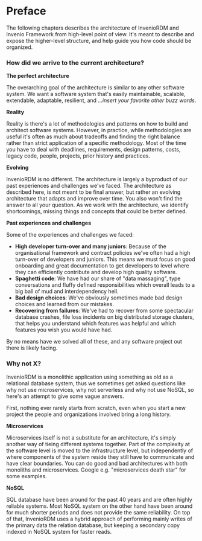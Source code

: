 # Preface

The following chapters describes the architecture of InvenioRDM and Invenio
Framework from high-level point of view. It's meant to describe and expose
the higher-level structure, and help guide you how code should be organized.

### How did we arrive to the current architecture?

**The perfect architecture**

The overarching goal of the architecture is similar to any other software
system. We want a software system that's easily maintainable, scalable,
extendable, adaptable, resilient, and *...insert your favorite other buzz words*.

**Reality**

Reality is there's a lot of methodologies and patterns on how to build and architect
software systems. However, in practice, while methodologies are useful
it's often as much about tradeoffs and finding the right balance rather than
strict application of a specific methodology. Most of the time you have to deal
with deadlines, requirements, design patterns, costs, legacy code, people,
projects, prior history and practices.

**Evolving**

InvenioRDM is no different. The architecture is largely a byproduct of our past
experiences and challenges we've faced. The architecture as described here, is
not meant to be final answer, but rather an evolving architecture that adapts
and improve over time. You also won't find the answer to all your question. As
we work with the architecture, we identify shortcomings, missing things and concepts
that could be better defined.

**Past experiences and challenges**

Some of the experiences and challenges we faced:

- **High developer turn-over and many juniors**: Because of the organisational framework and contract policies we've often had a high turn-over of developers and juniors. This means we must focus on good onboarding and great documentation to get developers to level where they can efficiently contribute and develop high quality software.
- **Spaghetti code**: We have had our share of "data massaging", type conversations and fluffy defined responsibilities which overall leads to a big ball of mud and interdependency hell.
- **Bad design choices**: We've obviously sometimes made bad design choices and learned from our mistakes.
- **Recovering from failures**: We've had to recover from some spectacular database crashes, file loss incidents on big distributed storage clusters, that helps you understand which features was helpful and which features you wish you would have had.

By no means have we solved all of these, and any software project out there is likely facing.

### Why not X?

InvenioRDM is a monolithic application using something as old as a relational
database system, thus we sometimes get asked questions like why not use microservices, why not serverless
and why not use NoSQL, so here's an attempt to give some vague answers.

First, nothing ever rarely starts from scratch, even when you start a new project
the people and organizations involved bring a long history.

**Microservices**

Microservices itself is not a substitute for an architecture, it's simply another way of tieing different systems together. Part of the complexity at the software level is moved to the infrastructure level, but independently of where components of the system reside they still have to communicate and have clear boundaries. You can do good and bad architectures with both monoliths and microservices. Google e.g. "microservices death star" for some examples.

**NoSQL**

SQL database have been around for the past 40 years and are often highly reliable systems. Most NoSQL system on the other hand have been around for much shorter periods and does not provide the same reliability. On top of that, InvenioRDM uses a hybrid approach of performing mainly writes of the primary data the relation database, but keeping a secondary copy indexed in NoSQL system for faster reads.

